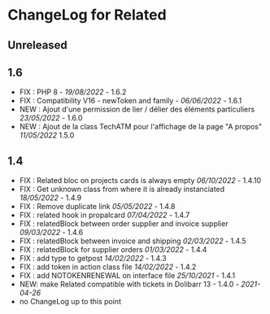 # ChangeLog for Related

## Unreleased



## 1.6
- FIX : PHP 8 - *19/08/2022* - 1.6.2
- FIX : Compatibility V16 - newToken and family - *06/06/2022* - 1.6.1
- NEW : Ajout d'une permission de lier / délier des éléments particuliers *23/05/2022* - 1.6.0
- NEW : Ajout de la class TechATM pour l'affichage de la page "A propos" *11/05/2022* 1.5.0

## 1.4
- FIX : Related bloc on projects cards is always empty *06/10/2022* - 1.4.10
- FIX : Get unknown class from where it is already instanciated *18/05/2022* - 1.4.9
- FIX : Remove duplicate link  *05/05/2022* - 1.4.8
- FIX : related hook in propalcard *07/04/2022* - 1.4.7
- FIX : relatedBlock between order supplier and invoice supplier *09/03/2022* - 1.4.6
- FIX : relatedBlock between invoice and shipping *02/03/2022* - 1.4.5
- FIX : relatedBlock for supplier orders *01/03/2022* - 1.4.4
- FIX : add type to getpost   *14/02/2022* - 1.4.3
- FIX : add  token in action class file   *14/02/2022* - 1.4.2
- FIX : add  NOTOKENRENEWAL on interface file  *25/10/2021* - 1.4.1
- NEW: make Related compatible with tickets in Dolibarr 13 - 1.4.0 - *2021-04-26*
- no ChangeLog up to this point
